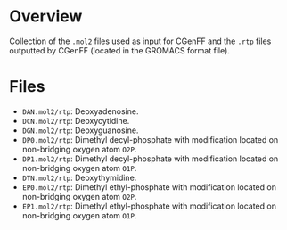 
# Overview 

Collection of the `.mol2` files used as input for CGenFF and the `.rtp` files outputted by CGenFF (located in the GROMACS format file).

# Files

* `DAN.mol2/rtp`: Deoxyadenosine.
* `DCN.mol2/rtp`: Deoxycytidine.
* `DGN.mol2/rtp`: Deoxyguanosine.
* `DP0.mol2/rtp`: Dimethyl decyl-phosphate with modification located on non-bridging oxygen atom `O2P`.
* `DP1.mol2/rtp`: Dimethyl decyl-phosphate with modification located on non-bridging oxygen atom `O1P`.
* `DTN.mol2/rtp`: Deoxythymidine.
* `EP0.mol2/rtp`: Dimethyl ethyl-phosphate with modification located on non-bridging oxygen atom `O2P`.
* `EP1.mol2/rtp`: Dimethyl ethyl-phosphate with modification located on non-bridging oxygen atom `O1P`.

